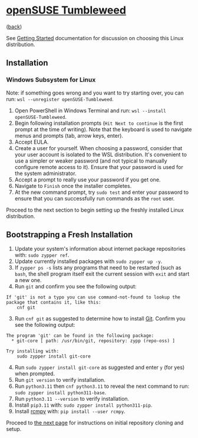 # [openSUSE Tumbleweed](https://get.opensuse.org/tumbleweed/)

([back](../README.md#documentation))

See [Getting Started](getting-started.md#linux) documentation for discussion
on choosing this Linux distribution.

## Installation

### Windows Subsystem for Linux

Note: if something goes wrong and you want to try starting over, you can
run: `wsl --unregister openSUSE-Tumbleweed`.

1. Open PowerShell in Windows Terminal and run:
`wsl --install openSUSE-Tumbleweed`.
1. Begin following installation prompts (`Hit Next to continue` is the first
prompt at the time of writing). Note that the keyboard is used to navigate
menus and prompts (tab, arrow keys, enter).
1. Accept EULA.
1. Create a user for yourself. When choosing a password, consider that your
user account is isolated to the WSL distribution. It's convenient to use a
simpler or weaker password (and not typical to manually configure remote
access to it). Ensure that your password is used for the system administrator.
1. Accept a prompt to really use your password if you get one.
1. Navigate to `Finish` once the installer completes.
1. At the new command prompt, try `sudo test` and enter your password to ensure
that you can successfully run commands as the `root` user.

Proceed to the next section to begin setting up the freshly installed Linux
distribution.

## Bootstrapping a Fresh Installation

1. Update your system's information about internet package repositories
with: `sudo zypper ref`.
1. Update currently installed packages with `sudo zypper up -y`.
1. If `zypper ps -s` lists any programs that need to be restarted (such as
`bash`, the shell program itself exit the current session with `exit` and
start a new one.
1. Run `git` and confirm you see the following output:

```
If 'git' is not a typo you can use command-not-found to lookup the package that contains it, like this:
    cnf git
```

3. Run `cnf git` as suggested to determine how to install
[Git](https://git-scm.com/). Confirm you see the following output:

```
The program 'git' can be found in the following package:
  * git-core [ path: /usr/bin/git, repository: zypp (repo-oss) ]

Try installing with:
    sudo zypper install git-core
```

4. Run `sudo zypper install git-core` as suggested and enter `y` (for yes)
when prompted.
4. Run `git version` to verify installation.
4. Run `python3.11` then `cnf python3.11` to reveal the next command to run:
`sudo zypper install python311-base`.
4. Run `python3.11 --version` to verify installation.
4. Install `pip3.11` with: `sudo zypper install python311-pip`.
4. Install [rcmpy](https://github.com/vkottler/rcmpy) with:
`pip install --user rcmpy`.

Proceed to [the next page](cloning-repositories.md) for instructions
on initial repository cloning and setup.
